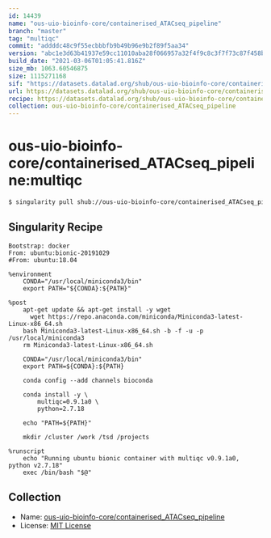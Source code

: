```yaml
---
id: 14439
name: "ous-uio-bioinfo-core/containerised_ATACseq_pipeline"
branch: "master"
tag: "multiqc"
commit: "addddc48c9f55ecbbbfb9b49b96e9b2f89f5aa34"
version: "abc1e3d63b41937e59cc11010aba28f066957a32f4f9c8c3f7f73c87f458be7d"
build_date: "2021-03-06T01:05:41.816Z"
size_mb: 1063.60546875
size: 1115271168
sif: "https://datasets.datalad.org/shub/ous-uio-bioinfo-core/containerised_ATACseq_pipeline/multiqc/2021-03-06-addddc48-abc1e3d6/abc1e3d63b41937e59cc11010aba28f066957a32f4f9c8c3f7f73c87f458be7d.sif"
url: https://datasets.datalad.org/shub/ous-uio-bioinfo-core/containerised_ATACseq_pipeline/multiqc/2021-03-06-addddc48-abc1e3d6/
recipe: https://datasets.datalad.org/shub/ous-uio-bioinfo-core/containerised_ATACseq_pipeline/multiqc/2021-03-06-addddc48-abc1e3d6/Singularity
collection: ous-uio-bioinfo-core/containerised_ATACseq_pipeline
---
```


# ous-uio-bioinfo-core/containerised_ATACseq_pipeline:multiqc

```bash
$ singularity pull shub://ous-uio-bioinfo-core/containerised_ATACseq_pipeline:multiqc
```

## Singularity Recipe

```singularity
Bootstrap: docker
From: ubuntu:bionic-20191029
#From: ubuntu:18.04

%environment
	CONDA="/usr/local/miniconda3/bin"
	export PATH="${CONDA}:${PATH}"

%post
	apt-get update && apt-get install -y wget
      wget https://repo.anaconda.com/miniconda/Miniconda3-latest-Linux-x86_64.sh
	bash Miniconda3-latest-Linux-x86_64.sh -b -f -u -p /usr/local/miniconda3
	rm Miniconda3-latest-Linux-x86_64.sh

	CONDA="/usr/local/miniconda3/bin"
	export PATH=${CONDA}:${PATH}

	conda config --add channels bioconda

	conda install -y \
		multiqc=0.9.1a0 \
		python=2.7.18
		
	echo "PATH=${PATH}"

	mkdir /cluster /work /tsd /projects

%runscript
	echo "Running ubuntu bionic container with multiqc v0.9.1a0, python v2.7.18"
	exec /bin/bash "$@"
```

## Collection

 - Name: [ous-uio-bioinfo-core/containerised_ATACseq_pipeline](https://github.com/ous-uio-bioinfo-core/containerised_ATACseq_pipeline)
 - License: [MIT License](https://api.github.com/licenses/mit)

